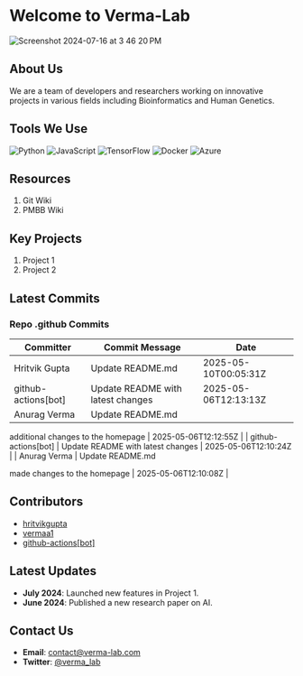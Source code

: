 
# Welcome to Verma-Lab

![Screenshot 2024-07-16 at 3 46 20 PM](https://github.com/user-attachments/assets/de609b6b-c700-4d76-9ec9-ccc8763291cd)

## About Us
We are a team of developers and researchers working on innovative projects in various fields including Bioinformatics and Human Genetics.

## Tools We Use
![Python](https://img.shields.io/badge/-Python-3776AB?logo=python&logoColor=white&style=flat)
![JavaScript](https://img.shields.io/badge/-JavaScript-F7DF1E?logo=javascript&logoColor=black&style=flat)
![TensorFlow](https://img.shields.io/badge/-TensorFlow-FF6F00?logo=tensorflow&logoColor=white&style=flat)
![Docker](https://img.shields.io/badge/-Docker-2496ED?logo=docker&logoColor=white&style=flat)
![Azure](https://img.shields.io/badge/-Azure-0078D4?logo=microsoft-azure&logoColor=white&style=flat)


## Resources 
1. Git Wiki
2. PMBB Wiki

## Key Projects
1. Project 1
2. Project 2
## Latest Commits
### Repo .github Commits

| Committer | Commit Message | Date |
| --- | --- | --- |
| Hritvik Gupta | Update README.md | 2025-05-10T00:05:31Z |
| github-actions[bot] | Update README with latest changes | 2025-05-06T12:13:13Z |
| Anurag Verma | Update README.md

additional changes to the homepage | 2025-05-06T12:12:55Z |
| github-actions[bot] | Update README with latest changes | 2025-05-06T12:10:24Z |
| Anurag Verma | Update README.md

made changes to the homepage | 2025-05-06T12:10:08Z |



## Contributors
- [hritvikgupta](https://github.com/hritvikgupta)
- [vermaa1](https://github.com/vermaa1)
- [github-actions[bot]](https://github.com/github-actions[bot])

## Latest Updates
- **July 2024**: Launched new features in Project 1.
- **June 2024**: Published a new research paper on AI.

## Contact Us
- **Email**: contact@verma-lab.com
- **Twitter**: [@verma_lab](https://twitter.com/verma_lab)
